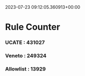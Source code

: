 2023-07-23 09:12:05.360913+00:00
# Rule Counter 
 ### UCATE : 431027

 ### Veneto : 249324

 ### Allowlist : 13929
